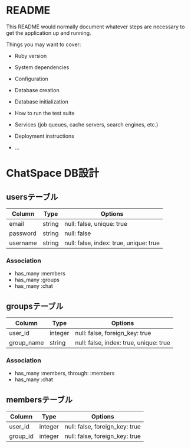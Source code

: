 # README

This README would normally document whatever steps are necessary to get the
application up and running.

Things you may want to cover:

* Ruby version

* System dependencies

* Configuration

* Database creation

* Database initialization

* How to run the test suite

* Services (job queues, cache servers, search engines, etc.)

* Deployment instructions

* ...

# ChatSpace DB設計

## usersテーブル
|Column|Type|Options|
|------|----|-------|
|email|string|null: false, unique: true|
|password|string|null: false|
|username|string|null: false, index: true, unique: true|
### Association
- has_many :members
- has_many :groups
- has_many :chat

## groupsテーブル
|Column|Type|Options|
|------|----|-------|
|user_id|integer|null: false, foreign_key: true|
|group_name|string|null: false, index: true, unique: true|
### Association
- has_many :members, through: :members
- has_many :chat

## membersテーブル
|Column|Type|Options|
|------|----|-------|
|user_id|integer|null: false, foreign_key: true|
|group_id|integer|null: false, foreign_key: true|